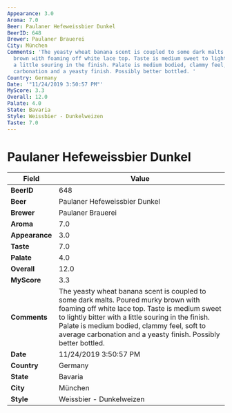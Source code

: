```yaml
---
Appearance: 3.0
Aroma: 7.0
Beer: Paulaner Hefeweissbier Dunkel
BeerID: 648
Brewer: Paulaner Brauerei
City: München
Comments: 'The yeasty wheat banana scent is coupled to some dark malts. Poured murky
  brown with foaming off white lace top. Taste is medium sweet to lightly bitter with
  a little souring in the finish. Palate is medium bodied, clammy feel, soft to average
  carbonation and a yeasty finish. Possibly better bottled. '
Country: Germany
Date: '"11/24/2019 3:50:57 PM"'
MyScore: 3.3
Overall: 12.0
Palate: 4.0
State: Bavaria
Style: Weissbier - Dunkelweizen
Taste: 7.0
---
```


# Paulaner Hefeweissbier Dunkel

| Field         | Value |
|---------------|-------|
| **BeerID** | 648 |
| **Beer** | Paulaner Hefeweissbier Dunkel |
| **Brewer** | Paulaner Brauerei |
| **Aroma** | 7.0 |
| **Appearance** | 3.0 |
| **Taste** | 7.0 |
| **Palate** | 4.0 |
| **Overall** | 12.0 |
| **MyScore** | 3.3 |
| **Comments** | The yeasty wheat banana scent is coupled to some dark malts. Poured murky brown with foaming off white lace top. Taste is medium sweet to lightly bitter with a little souring in the finish. Palate is medium bodied, clammy feel, soft to average carbonation and a yeasty finish. Possibly better bottled.  |
| **Date** | 11/24/2019 3:50:57 PM |
| **Country** | Germany |
| **State** | Bavaria |
| **City** | München |
| **Style** | Weissbier - Dunkelweizen |

